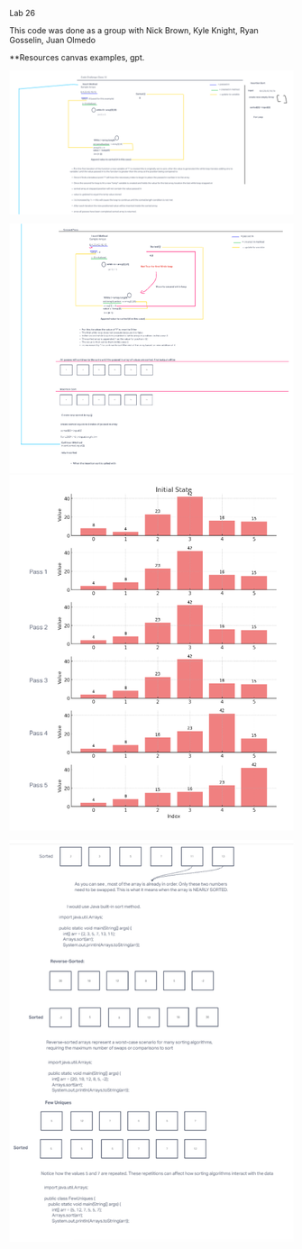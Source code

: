 Lab 26 

This code was done as a group with Nick Brown, Kyle Knight, Ryan Gosselin, Juan Olmedo

**Resources canvas examples, gpt.

![Alt Text](/whiteboard/chall26-1.png)

![Alt Text](/whiteboard/chall26-2.png)
![Alt Text](/whiteboard/chall26-3.png)

![Alt Text](/whiteboard/chall26-4.png)